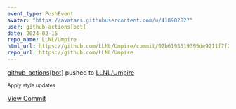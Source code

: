 ```yaml
---
event_type: PushEvent
avatar: "https://avatars.githubusercontent.com/u/41898282?"
user: github-actions[bot]
date: 2024-02-15
repo_name: LLNL/Umpire
html_url: https://github.com/LLNL/Umpire/commit/02b6193319395de9211f7f2855abd278c5f028a9
repo_url: https://github.com/LLNL/Umpire
---
```


<a href='https://github.com/github-actions[bot]' target='_blank'>github-actions[bot]</a> pushed to <a href='https://github.com/LLNL/Umpire' target='_blank'>LLNL/Umpire</a>

<small>Apply style updates</small>

<a href='https://github.com/LLNL/Umpire/commit/02b6193319395de9211f7f2855abd278c5f028a9' target='_blank'>View Commit</a>
